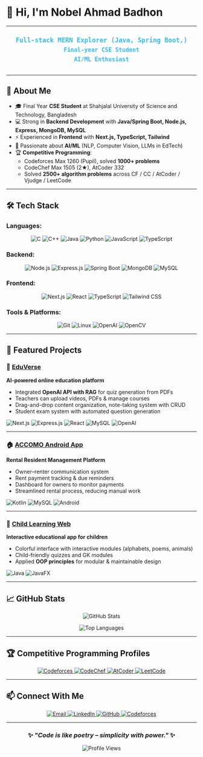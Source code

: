 # 👋 Hi, I'm Nobel Ahmad Badhon  
---

<div align="center">
  <svg xmlns="http://www.w3.org/2000/svg" width="600" height="120" viewBox="0 0 600 120" role="img" aria-label="Profile lines">
    <rect width="100%" height="100%" fill="transparent"/>
    <style>
      .line { font-family: 'Fira Code', monospace; fill: #36BCF7; font-weight: 600; }
      .l1 { font-size: 20px; }
      .l2 { font-size: 18px; }
      .l3 { font-size: 18px; }
      text { text-anchor: middle; }
    </style>
  <text x="300" y="34" class="line l1">Full-stack MERN Explorer (Java, Spring Boot,)</text>
  <text x="300" y="64" class="line l2">Final-year CSE Student</text>
  <text x="300" y="94" class="line l3">AI/ML Enthusiast</text>
  </svg>
</div>

---

## 🌟 About Me
- 🎓 Final Year **CSE Student** at Shahjalal University of Science and Technology, Bangladesh  
- 💻 Strong in **Backend Development** with **Java/Spring Boot, Node.js, Express, MongoDB, MySQL**  
- ⚡ Experienced in **Frontend** with **Next.js, TypeScript, Tailwind**  
- 🤖 Passionate about **AI/ML** (NLP, Computer Vision, LLMs in EdTech)  
- 🏆 **Competitive Programming**:  
  - Codeforces Max 1260 (Pupil), solved **1000+ problems**  
  - CodeChef Max 1505 (2★), AtCoder 332  
  - Solved **2500+ algorithm problems** across CF / CC / AtCoder / Vjudge / LeetCode  

---

## 🛠️ Tech Stack

### **Languages:**
<p align="center">
  <img src="https://img.shields.io/badge/C-00599C?style=for-the-badge&logo=c&logoColor=white" alt="C"/>
  <img src="https://img.shields.io/badge/C++-00599C?style=for-the-badge&logo=cplusplus&logoColor=white" alt="C++"/>
  <img src="https://img.shields.io/badge/Java-ED8B00?style=for-the-badge&logo=openjdk&logoColor=white" alt="Java"/>
  <img src="https://img.shields.io/badge/Python-3776AB?style=for-the-badge&logo=python&logoColor=white" alt="Python"/>
  <img src="https://img.shields.io/badge/JavaScript-F7DF1E?style=for-the-badge&logo=javascript&logoColor=black" alt="JavaScript"/>
  <img src="https://img.shields.io/badge/TypeScript-007ACC?style=for-the-badge&logo=typescript&logoColor=white" alt="TypeScript"/>
</p>

### **Backend:**
<p align="center">
  <img src="https://img.shields.io/badge/Node.js-43853D?style=for-the-badge&logo=node.js&logoColor=white" alt="Node.js"/>
  <img src="https://img.shields.io/badge/Express.js-404D59?style=for-the-badge&logo=express&logoColor=white" alt="Express.js"/>
  <img src="https://img.shields.io/badge/Spring_Boot-6DB33F?style=for-the-badge&logo=spring&logoColor=white" alt="Spring Boot"/>
  <img src="https://img.shields.io/badge/MongoDB-4EA94B?style=for-the-badge&logo=mongodb&logoColor=white" alt="MongoDB"/>
  <img src="https://img.shields.io/badge/MySQL-005C84?style=for-the-badge&logo=mysql&logoColor=white" alt="MySQL"/>
</p>

### **Frontend:**
<p align="center">
  <img src="https://img.shields.io/badge/Next.js-000000?style=for-the-badge&logo=nextdotjs&logoColor=white" alt="Next.js"/>
  <img src="https://img.shields.io/badge/React-20232A?style=for-the-badge&logo=react&logoColor=61DAFB" alt="React"/>
  <img src="https://img.shields.io/badge/TypeScript-007ACC?style=for-the-badge&logo=typescript&logoColor=white" alt="TypeScript"/>
  <img src="https://img.shields.io/badge/Tailwind_CSS-38B2AC?style=for-the-badge&logo=tailwind-css&logoColor=white" alt="Tailwind CSS"/>
</p>

### **Tools & Platforms:**
<p align="center">
  <img src="https://img.shields.io/badge/Git-F05032?style=for-the-badge&logo=git&logoColor=white" alt="Git"/>
  <img src="https://img.shields.io/badge/Linux-FCC624?style=for-the-badge&logo=linux&logoColor=black" alt="Linux"/>
  <img src="https://img.shields.io/badge/OpenAI-412991?style=for-the-badge&logo=openai&logoColor=white" alt="OpenAI"/>
  <img src="https://img.shields.io/badge/OpenCV-27338e?style=for-the-badge&logo=OpenCV&logoColor=white" alt="OpenCV"/>
</p>

---

## 🚀 Featured Projects  

### 📘 [EduVerse](https://github.com/md-abdullah-92/Eduverse)  
**AI-powered online education platform**  
- Integrated **OpenAI API with RAG** for quiz generation from PDFs  
- Teachers can upload videos, PDFs & manage courses  
- Drag-and-drop content organization, note-taking system with CRUD  
- Student exam system with automated question generation  

<p>
  <img src="https://img.shields.io/badge/Next.js-000000?style=for-the-badge&logo=nextdotjs&logoColor=white" alt="Next.js"/>
  <img src="https://img.shields.io/badge/Express.js-404D59?style=for-the-badge&logo=express&logoColor=white" alt="Express.js"/>
  <img src="https://img.shields.io/badge/React-20232A?style=for-the-badge&logo=react&logoColor=61DAFB" alt="React"/>
  <img src="https://img.shields.io/badge/MySQL-005C84?style=for-the-badge&logo=mysql&logoColor=white" alt="MySQL"/>
  <img src="https://img.shields.io/badge/OpenAI-412991?style=for-the-badge&logo=openai&logoColor=white" alt="OpenAI"/>
</p>

---

### 🏠 [ACCOMO Android App](https://github.com/BadhonAhmad/ACCOMO-Android-App)  
**Rental Resident Management Platform**  
- Owner–renter communication system  
- Rent payment tracking & due reminders  
- Dashboard for owners to monitor payments  
- Streamlined rental process, reducing manual work  

<p>
  <img src="https://img.shields.io/badge/Kotlin-0095D5?style=for-the-badge&logo=kotlin&logoColor=white" alt="Kotlin"/>
  <img src="https://img.shields.io/badge/MySQL-005C84?style=for-the-badge&logo=mysql&logoColor=white" alt="MySQL"/>
  <img src="https://img.shields.io/badge/Android-3DDC84?style=for-the-badge&logo=android&logoColor=white" alt="Android"/>
</p>

---

### 🎨 [Child Learning Web](https://github.com/BadhonAhmad/Child-Learning-App)  
**Interactive educational app for children**  
- Colorful interface with interactive modules (alphabets, poems, animals)  
- Child-friendly quizzes and GK modules  
- Applied **OOP principles** for modular & maintainable design  

<p>
  <img src="https://img.shields.io/badge/Java-ED8B00?style=for-the-badge&logo=openjdk&logoColor=white" alt="Java"/>
  <img src="https://img.shields.io/badge/JavaFX-ED8B00?style=for-the-badge&logo=openjdk&logoColor=white" alt="JavaFX"/>
</p>

---

## 📈 GitHub Stats

<div align="center">
  
![GitHub Stats](https://github-readme-stats.vercel.app/api?username=BadhonAhmad&show_icons=true&theme=radical)

![Top Languages](https://github-readme-stats.vercel.app/api/top-langs/?username=BadhonAhmad&layout=compact&theme=radical)

</div>

---

## 🏆 Competitive Programming Profiles

<p align="center">
  <a href="https://codeforces.com/profile/BADHON30">
    <img src="https://img.shields.io/badge/Codeforces-445f9d?style=for-the-badge&logo=codeforces&logoColor=white" alt="Codeforces"/>
  </a>
  <a href="#">
    <img src="https://img.shields.io/badge/CodeChef-5B4638?style=for-the-badge&logo=codechef&logoColor=white" alt="CodeChef"/>
  </a>
  <a href="#">
    <img src="https://img.shields.io/badge/AtCoder-000000?style=for-the-badge&logo=atcoder&logoColor=white" alt="AtCoder"/>
  </a>
  <a href="#">
    <img src="https://img.shields.io/badge/LeetCode-FFA116?style=for-the-badge&logo=leetcode&logoColor=black" alt="LeetCode"/>
  </a>
</p>

---

## 📫 Connect With Me  

<p align="center">
  <a href="mailto:ahmadbadhon28@gmail.com">
    <img src="https://img.shields.io/badge/Email-D14836?style=for-the-badge&logo=gmail&logoColor=white" alt="Email"/>
  </a>
  <a href="https://linkedin.com/in/badhon-ahmad-5a5894225">
    <img src="https://img.shields.io/badge/LinkedIn-0077B5?style=for-the-badge&logo=linkedin&logoColor=white" alt="LinkedIn"/>
  </a>
  <a href="https://github.com/BadhonAhmad">
    <img src="https://img.shields.io/badge/GitHub-181717?style=for-the-badge&logo=github&logoColor=white" alt="GitHub"/>
  </a>
  <a href="https://codeforces.com/profile/BADHON30">
    <img src="https://img.shields.io/badge/Codeforces-445f9d?style=for-the-badge&logo=codeforces&logoColor=white" alt="Codeforces"/>
  </a>
</p>

---

<div align="center">
  
### ✨ *"Code is like poetry – simplicity with power."* ✨  

![Profile Views](https://komarev.com/ghpvc/?username=BadhonAhmad&color=brightgreen&style=for-the-badge)

</div>
